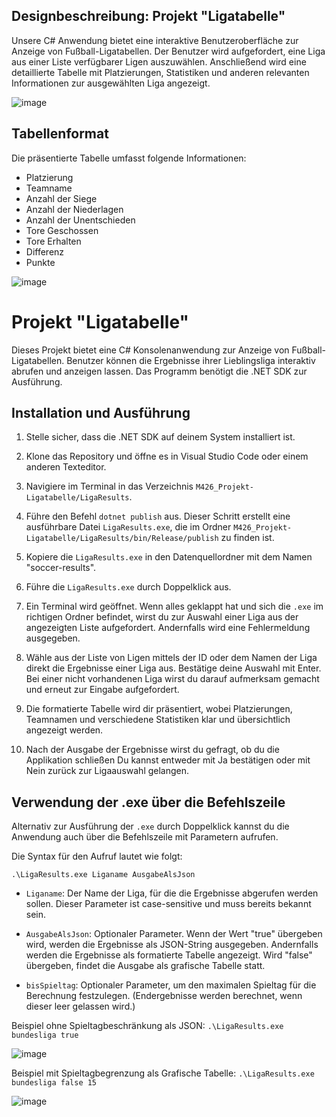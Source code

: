 ## Designbeschreibung: Projekt "Ligatabelle"

Unsere C# Anwendung bietet eine interaktive Benutzeroberfläche zur Anzeige von Fußball-Ligatabellen. Der Benutzer wird aufgefordert, eine Liga aus einer Liste verfügbarer Ligen auszuwählen. Anschließend wird eine detaillierte Tabelle mit Platzierungen, Statistiken und anderen relevanten Informationen zur ausgewählten Liga angezeigt.

![image](https://github.com/INF22dL-Jeremy-Mathis/M426_Projekt-Ligatabelle/assets/124058148/cc663308-9dc5-453a-84e8-ef889d86f1d3)




## Tabellenformat

Die präsentierte Tabelle umfasst folgende Informationen:

- Platzierung
- Teamname
- Anzahl der Siege
- Anzahl der Niederlagen
- Anzahl der Unentschieden
- Tore Geschossen
- Tore Erhalten
- Differenz
- Punkte

![image](https://github.com/INF22dL-Jeremy-Mathis/M426_Projekt-Ligatabelle/assets/124058148/80002b3f-55fb-4d80-b80e-eca7c776b06f)



# Projekt "Ligatabelle"

Dieses Projekt bietet eine C# Konsolenanwendung zur Anzeige von Fußball-Ligatabellen. Benutzer können die Ergebnisse ihrer Lieblingsliga interaktiv abrufen und anzeigen lassen. Das Programm benötigt die .NET SDK zur Ausführung.



## Installation und Ausführung

1. Stelle sicher, dass die .NET SDK auf deinem System installiert ist.
   
2. Klone das Repository und öffne es in Visual Studio Code oder einem anderen Texteditor.
   
3. Navigiere im Terminal in das Verzeichnis `M426_Projekt-Ligatabelle/LigaResults`.
   
4. Führe den Befehl `dotnet publish` aus. Dieser Schritt erstellt eine ausführbare Datei `LigaResults.exe`, die im Ordner `M426_Projekt-Ligatabelle/LigaResults/bin/Release/publish` zu finden ist.
   
5. Kopiere die `LigaResults.exe` in den Datenquellordner mit dem Namen "soccer-results".
   
6. Führe die `LigaResults.exe` durch Doppelklick aus.

7. Ein Terminal wird geöffnet. Wenn alles geklappt hat und sich die `.exe` im richtigen Ordner befindet, wirst du zur Auswahl einer Liga aus der angezeigten Liste aufgefordert. Andernfalls wird eine Fehlermeldung ausgegeben.

8. Wähle aus der Liste von Ligen mittels der ID oder dem Namen der Liga direkt die Ergebnisse einer Liga aus. Bestätige deine Auswahl mit Enter. Bei einer nicht vorhandenen Liga wirst du darauf aufmerksam gemacht und erneut zur Eingabe aufgefordert.

9. Die formatierte Tabelle wird dir präsentiert, wobei Platzierungen, Teamnamen und verschiedene Statistiken klar und übersichtlich angezeigt werden.

10. Nach der Ausgabe der Ergebnisse wirst du gefragt, ob du die Applikation schließen Du kannst entweder mit Ja bestätigen oder mit Nein zurück zur Ligaauswahl gelangen.



## Verwendung der .exe über die Befehlszeile

Alternativ zur Ausführung der `.exe` durch Doppelklick kannst du die Anwendung auch über die Befehlszeile mit Parametern aufrufen.

Die Syntax für den Aufruf lautet wie folgt:

`.\LigaResults.exe Liganame AusgabeAlsJson`

- `Liganame`: Der Name der Liga, für die die Ergebnisse abgerufen werden sollen. Dieser Parameter ist case-sensitive und muss bereits bekannt sein.

- `AusgabeAlsJson`: Optionaler Parameter. Wenn der Wert "true" übergeben wird, werden die Ergebnisse als JSON-String ausgegeben. Andernfalls werden die Ergebnisse als formatierte Tabelle angezeigt. Wird "false" übergeben, findet die Ausgabe als grafische Tabelle statt.
- `bisSpieltag`: Optionaler Parameter, um den maximalen Spieltag für die Berechnung festzulegen. (Endergebnisse werden berechnet, wenn dieser leer gelassen wird.)


Beispiel ohne Spieltagbeschränkung als JSON:
`.\LigaResults.exe bundesliga true`

![image](https://github.com/INF22dL-Jeremy-Mathis/M426_Projekt-Ligatabelle/assets/124058148/c8bb99fd-067d-4139-963a-15a2539e802b)



Beispiel mit Spieltagbegrenzung als Grafische Tabelle:
`.\LigaResults.exe bundesliga false 15`

![image](https://github.com/INF22dL-Jeremy-Mathis/M426_Projekt-Ligatabelle/assets/124058148/7523f439-5d45-436a-babd-5b5b39be9502)



